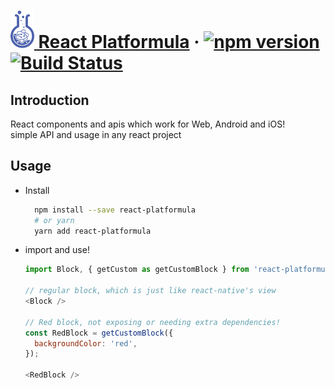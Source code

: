 # <a href="https://react-platformula.github.io/"><img src="https://raw.githubusercontent.com/react-platformula/react-platformula.github.io/master/logo.svg?sanitize=true" height='60' alt="Platformula Logo" aria-label="React.Platformula.github.io" />&nbsp;React Platformula</a> &middot; [![npm version](https://badge.fury.io/js/react-platformula.svg)](https://badge.fury.io/js/react-platformula) [![Build Status](https://travis-ci.org/uvop/react-platformula.svg?branch=master)](https://travis-ci.org/uvop/react-platformula)

## Introduction
React components and apis which work for Web, Android and iOS!  
simple API and usage in any react project

## Usage
* Install
  ```bash
    npm install --save react-platformula
    # or yarn
    yarn add react-platformula
  ```
* import and use!
  ```js
  import Block, { getCustom as getCustomBlock } from 'react-platformula/block';

  // regular block, which is just like react-native's view
  <Block /> 

  // Red block, not exposing or needing extra dependencies!
  const RedBlock = getCustomBlock({
    backgroundColor: 'red',
  });

  <RedBlock />
  ```
